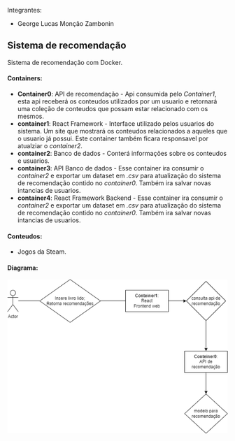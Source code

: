 Integrantes:
 - George Lucas Monção Zambonin

## Sistema de recomendação

 Sistema de recomendação com Docker.

#### Containers:

- **Container0**: API de recomendação - Api consumida pelo *Container1*, esta api receberá os conteudos utilizados por um usuario e retornará uma coleção de conteudos que possam estar relacionado com os mesmos.
- **container1**: React Framework - Interface utilizado pelos usuarios do sistema. Um site que mostrará os conteudos relacionados a aqueles que o usuario já possui. Este container também ficara responsavel por atualziar o *container2*.
- **container2**: Banco de dados - Conterá informações sobre os conteudos e usuarios.
- **container3**: API Banco de dados - Esse container ira consumir o *container2* e exportar um dataset em *.csv* para atualização do sistema de recomendação contido no *container0*. Também ira salvar novas intancias de usuarios.
- **container4**: React Framework Backend - Esse container ira consumir o *container2* e exportar um dataset em *.csv* para atualização do sistema de recomendação contido no *container0*. Também ira salvar novas intancias de usuarios.

#### Conteudos:
- Jogos da Steam.

#### Diagrama: 

![alt text](docs\imgs\diagrama.png)